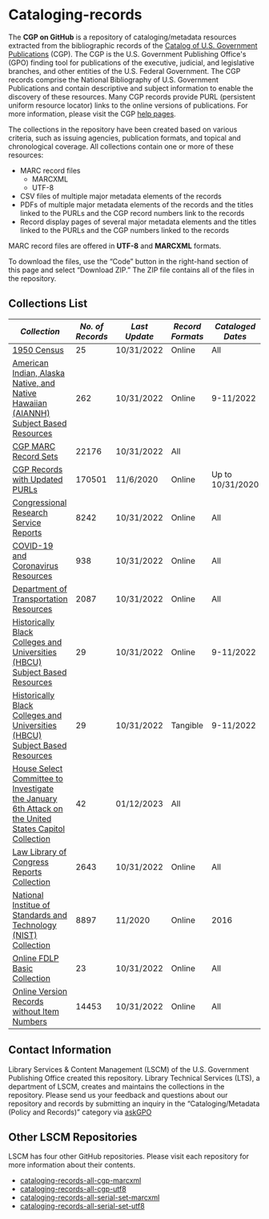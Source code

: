 # Cataloging-records

The **CGP on GitHub** is a repository of cataloging/metadata resources extracted from the bibliographic records of the  [Catalog of U.S. Government Publications](https://catalog.gpo.gov) (CGP). The CGP is the U.S. Government Publishing Office's (GPO) finding tool for publications of the executive, judicial, and legislative branches, and other entities of the U.S. Federal Government. The CGP records comprise the National Bibliography of U.S. Government Publications and contain descriptive and subject information to enable the discovery of these resources. Many CGP records provide PURL (persistent uniform resource locator) links to the online versions of publications. For more information, please visit the CGP [help pages](https://catalog.gpo.gov/cgphelp/en/help.html).

The collections in the repository have been created based on various criteria, such as issuing agencies, publication formats, and topical and chronological coverage. All collections contain one or more of these resources:

- MARC record files
  - MARCXML
  - UTF-8
- CSV files of multiple major metadata elements of the records
- PDFs of multiple major metadata elements of the records and the titles linked to the PURLs and the CGP record numbers link to the records
- Record display pages of several major metadata elements and the titles linked to the PURLs and the CGP numbers linked to the records

MARC record files are offered in **UTF-8** and **MARCXML** formats.  

To download the files, use the “Code” button in the right-hand section of this page and select “Download ZIP.” The ZIP file contains all of the files in the repository.

## Collections List

| *Collection*       | *No. of Records*       | *Last Update*       | *Record Formats*       | *Cataloged Dates*
-----------------|-----------------|-----------------|-----------------|-----------------
| [1950 Census](https://github.com/usgpo/cataloging-records/tree/main/1950_Census_Collection) | 25 | 10/31/2022 | Online | All |
| [American Indian, Alaska Native, and Native Hawaiian (AIANNH) Subject Based Resources](https://github.com/usgpo/cataloging-records/tree/main/AIANNH_Subject-Based-Resources) | 262 | 10/31/2022 | Online | 9-11/2022 |
| [CGP MARC Record Sets](https://github.com/usgpo/cataloging-records/tree/main/CGP_MARC_Records) | 22176 | 10/31/2022 | All |  |
| [CGP Records with Updated PURLs](https://github.com/usgpo/cataloging-records/tree/main/CGP_Records_with_Updated_PURLs) | 170501 | 11/6/2020 | Online | Up to 10/31/2020 |
| [Congressional Research Service Reports](https://github.com/usgpo/cataloging-records/tree/main/Congressional_Research_Service_Reports) | 8242 | 10/31/2022 | Online | All |
| [COVID-19 and Coronavirus Resources](https://github.com/usgpo/cataloging-records/tree/main/COVID-19_Coronavirus) | 938 | 10/31/2022 | Online | All |
| [Department of Transportation Resources](https://github.com/usgpo/cataloging-records/tree/main/Department_of_Transportation) | 2087 | 10/31/2022 | Online | All |
| [Historically Black Colleges and Universities (HBCU) Subject Based Resources](https://github.com/usgpo/cataloging-records/tree/main/HBCU_Subject-Based-Resources) | 29 | 10/31/2022 | Online | 9-11/2022 |
| [Historically Black Colleges and Universities (HBCU) Subject Based Resources](https://github.com/usgpo/cataloging-records/tree/main/HBCU_Subject-Based-Resources) | 29 | 10/31/2022 | Tangible | 9-11/2022 |
| [House Select Committee to Investigate the January 6th Attack on the United States Capitol Collection](https://github.com/usgpo/cataloging-records/tree/main/Jan6_Committee) | 42 | 01/12/2023 | All |
| [Law Library of Congress Reports Collection](https://github.com/usgpo/cataloging-records/tree/main/Law_Library_Congress) | 2643 | 10/31/2022 | Online | All |
| [National Institue of Standards and Technology (NIST) Collection](https://github.com/usgpo/cataloging-records/tree/main/NIST_Collection) | 8897 | 11/2020 | Online | 2016 |
| [Online FDLP Basic Collection](https://github.com/usgpo/cataloging-records/tree/main/Online_FDLP_Basic_Collection) | 23 | 10/31/2022 | Online | All |
| [Online Version Records without Item Numbers](https://github.com/usgpo/cataloging-records/tree/main/Online_version_records_without_item_numbers) | 14453 | 10/31/2022 | Online | All |

## Contact Information

Library Services & Content Management (LSCM) of the U.S. Government Publishing Office created this repository. Library Technical Services (LTS), a department of LSCM, creates and maintains the collections in the repository.
Please send us your feedback and questions about our repository and records by submitting an inquiry in the “Cataloging/Metadata (Policy and Records)” category via [askGPO](https://ask.gpo.gov/s/)

## Other LSCM Repositories

LSCM has four other GitHub repositories. Please visit each repository for more information about their contents.

- [cataloging-records-all-cgp-marcxml](https://github.com/usgpo/cataloging-records-all-cgp-marcxml)
- [cataloging-records-all-cgp-utf8](https://github.com/usgpo/cataloging-records-all-cgp-utf8)
- [cataloging-records-all-serial-set-marcxml](https://github.com/usgpo/cataloging-records-serial-set-marcxml)
- [cataloging-records-all-serial-set-utf8](https://github.com/usgpo/cataloging-records-serial-set-utf8)

